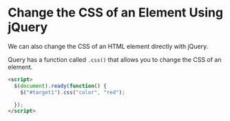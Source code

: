 # Change the CSS of an Element Using jQuery
We can also change the CSS of an HTML element directly with jQuery.

Query has a function called `.css()` that allows you to change the CSS of an element.

```html
<script>
  $(document).ready(function() {
    $("#target1").css("color", "red");

  });
</script>
```

